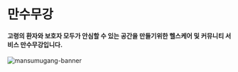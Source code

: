 # 만수무강
#### 고령의 환자와 보호자 모두가 안심할 수 있는 공간을 만들기위한 헬스케어 및 커뮤니티 서비스 만수무강입니다.
![mansumugang-banner](https://github.com/user-attachments/assets/7d6268d5-9fa8-4faa-98f6-de406d04d0c1)

<!--

**Here are some ideas to get you started:**

🙋‍♀️ A short introduction - what is your organization all about?
🌈 Contribution guidelines - how can the community get involved?
👩‍💻 Useful resources - where can the community find your docs? Is there anything else the community should know?
🍿 Fun facts - what does your team eat for breakfast?
🧙 Remember, you can do mighty things with the power of [Markdown](https://docs.github.com/github/writing-on-github/getting-started-with-writing-and-formatting-on-github/basic-writing-and-formatting-syntax)
-->
